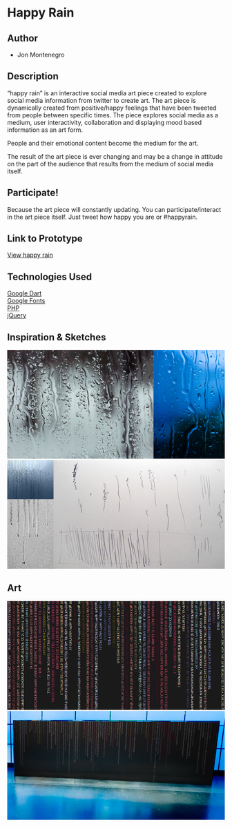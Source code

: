 # Happy Rain

## Author
- Jon Montenegro

## Description
“happy rain” is an interactive social media art piece created to explore social media information from twitter to create art. The art piece is dynamically created from positive/happy feelings that have been tweeted from people between specific times. The piece explores social media as a medium, user interactivity, collaboration and displaying mood based information as an art form.

People and their emotional content become the medium for the art.

The result of the art piece is ever changing and may be a change in attitude on the part of the audience that results from the medium of social media itself.

## Participate!
Because the art piece will constantly updating. You can participate/interact in the art piece itself.
Just tweet how happy you are or #happyrain.

## Link to Prototype
<!-- NOTE: If your project lives online you can add one or more links here. Make sure you have a stable version of your project running before linking it. -->

[View happy rain](http://jonmontenegro.com/Google-DevArt/happy-rain "Google DevArt - happy rain")

<!-- NOTE: Wrap your code blocks or any code citation by using ``` like the example below.
```
function test() {
   console.log("Printing a test");
}
```
Links to External Libraries
NOTE: You can also use this space to link to external libraries or Github repositories you used on your project.
 -->
## Technologies Used
[Google Dart](https://www.dartlang.org/ "Google Dart")<br />
[Google Fonts](https://www.google.com/fonts "Google Fonts")<br />
[PHP](http://php.net/ "php")<br />
[jQuery](http://jquery.com/ "jquery")<br />




## Inspiration & Sketches
![Example Image](project_images/1000x500_thoughts1.jpg?raw=true "Inspiration")
![Example Image](project_images/1000x500_thoughts2.jpg?raw=true "Inspiration & Sketches")


## Art
![Example Image](project_images/cover.jpg "happy rain")
![Example Image](project_images/demo.jpg "proposal")





<!-- https://www.youtube.com/watch?v=30yGOxJJ2PQ -->
